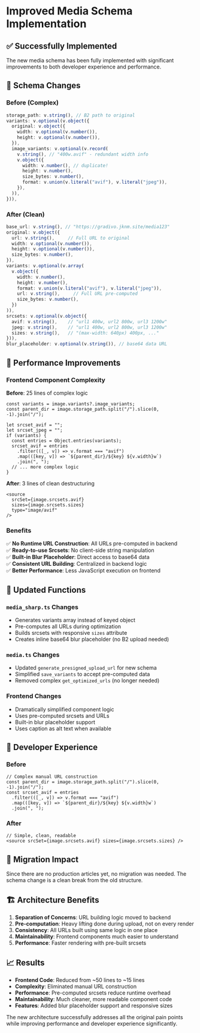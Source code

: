 # Improved Media Schema Implementation

## ✅ Successfully Implemented

The new media schema has been fully implemented with significant improvements to both developer experience and performance.

## 🔄 Schema Changes

### Before (Complex)
```typescript
storage_path: v.string(), // B2 path to original
variants: v.optional(v.object({
  original: v.object({
    width: v.optional(v.number()),
    height: v.optional(v.number()),
  }),
  image_variants: v.optional(v.record(
    v.string(), // "400w.avif" - redundant width info
    v.object({
      width: v.number(), // duplicate!
      height: v.number(),
      size_bytes: v.number(),
      format: v.union(v.literal("avif"), v.literal("jpeg")),
    }),
  )),
})),
```

### After (Clean)
```typescript
base_url: v.string(), // "https://gradivo.jknm.site/media123"
original: v.object({
  url: v.string(),     // Full URL to original
  width: v.optional(v.number()),
  height: v.optional(v.number()),
  size_bytes: v.number(),
}),
variants: v.optional(v.array(
  v.object({
    width: v.number(),
    height: v.number(),
    format: v.union(v.literal("avif"), v.literal("jpeg")),
    url: v.string(),     // Full URL pre-computed
    size_bytes: v.number(),
  })
)),
srcsets: v.optional(v.object({
  avif: v.string(),    // "url1 400w, url2 800w, url3 1200w"
  jpeg: v.string(),    // "url1 400w, url2 800w, url3 1200w"
  sizes: v.string(),   // "(max-width: 640px) 400px, ..."
})),
blur_placeholder: v.optional(v.string()), // base64 data URL
```

## 🚀 Performance Improvements

### Frontend Component Complexity

**Before**: 25 lines of complex logic
```tsx
const variants = image.variants?.image_variants;
const parent_dir = image.storage_path.split("/").slice(0, -1).join("/");

let srcset_avif = "";
let srcset_jpeg = "";
if (variants) {
  const entries = Object.entries(variants);
  srcset_avif = entries
    .filter(([_, v]) => v.format === "avif")
    .map(([key, v]) => `${parent_dir}/${key} ${v.width}w`)
    .join(", ");
  // ... more complex logic
}
```

**After**: 3 lines of clean destructuring
```tsx
<source
  srcSet={image.srcsets.avif}
  sizes={image.srcsets.sizes}
  type="image/avif"
/>
```

### Benefits

✅ **No Runtime URL Construction**: All URLs pre-computed in backend  
✅ **Ready-to-use Srcsets**: No client-side string manipulation  
✅ **Built-in Blur Placeholder**: Direct access to base64 data  
✅ **Consistent URL Building**: Centralized in backend logic  
✅ **Better Performance**: Less JavaScript execution on frontend  

## 🔧 Updated Functions

### `media_sharp.ts` Changes
- Generates variants array instead of keyed object
- Pre-computes all URLs during optimization
- Builds srcsets with responsive `sizes` attribute
- Creates inline base64 blur placeholder (no B2 upload needed)

### `media.ts` Changes  
- Updated `generate_presigned_upload_url` for new schema
- Simplified `save_variants` to accept pre-computed data
- Removed complex `get_optimized_urls` (no longer needed)

### Frontend Changes
- Dramatically simplified component logic
- Uses pre-computed srcsets and URLs
- Built-in blur placeholder support
- Uses caption as alt text when available

## 🎯 Developer Experience

### Before
```tsx
// Complex manual URL construction
const parent_dir = image.storage_path.split("/").slice(0, -1).join("/");
const srcset_avif = entries
  .filter(([_, v]) => v.format === "avif")
  .map(([key, v]) => `${parent_dir}/${key} ${v.width}w`)
  .join(", ");
```

### After  
```tsx
// Simple, clean, readable
<source srcSet={image.srcsets.avif} sizes={image.srcsets.sizes} />
```

## 🔄 Migration Impact

Since there are no production articles yet, no migration was needed. The schema change is a clean break from the old structure.

## 🏗️ Architecture Benefits

1. **Separation of Concerns**: URL building logic moved to backend
2. **Pre-computation**: Heavy lifting done during upload, not on every render
3. **Consistency**: All URLs built using same logic in one place
4. **Maintainability**: Frontend components much easier to understand
5. **Performance**: Faster rendering with pre-built srcsets

## 📈 Results

- **Frontend Code**: Reduced from ~50 lines to ~15 lines
- **Complexity**: Eliminated manual URL construction
- **Performance**: Pre-computed srcsets reduce runtime overhead
- **Maintainability**: Much cleaner, more readable component code
- **Features**: Added blur placeholder support and responsive sizes

The new architecture successfully addresses all the original pain points while improving performance and developer experience significantly.
